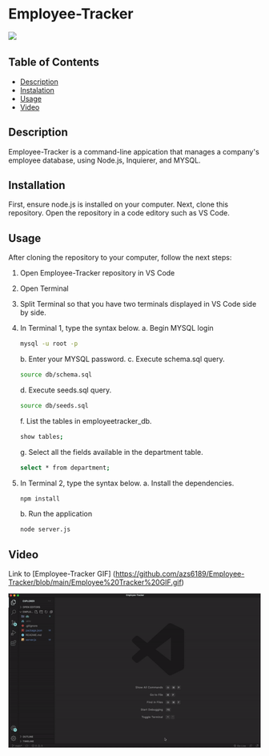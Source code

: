 # Employee-Tracker

<a href="https://choosealicense.com/licenses/mit" target="_blank"><img src="https://img.shields.io/badge/License-MIT-yellow.svg" /></a>

## Table of Contents

- [Description](#description)
- [Instalation](#installation)
- [Usage](#usage)
- [Video](#video)

## Description

Employee-Tracker is a command-line appication that manages a company's employee database, using Node.js, Inquierer, and MYSQL.

## Installation

First, ensure node.js is installed on your computer.
Next, clone this repository. Open the repository in a code editory such as VS Code.

## Usage

After cloning the repository to your computer, follow the next steps:

1. Open Employee-Tracker repository in VS Code

2. Open Terminal

3. Split Terminal so that you have two terminals displayed in VS Code side by side.

4. In Terminal 1, type the syntax below.
   a. Begin MYSQL login

   ```bash
   mysql -u root -p
   ```

   b. Enter your MYSQL password.
   c. Execute schema.sql query.

   ```bash
   source db/schema.sql
   ```

   d. Execute seeds.sql query.

   ```bash
   source db/seeds.sql
   ```

   f. List the tables in employeetracker_db.

   ```bash
   show tables;
   ```

   g. Select all the fields available in the department table.

   ```bash
   select * from department;
   ```

5. In Terminal 2, type the syntax below.
   a. Install the dependencies.

   ```bash
   npm install
   ```

   b. Run the application

   ```bash
   node server.js
   ```

## Video

Link to [Employee-Tracker GIF]
(https://github.com/azs6189/Employee-Tracker/blob/main/Employee%20Tracker%20GIF.gif)

![alt text](./Employee-Tracker.gif)
